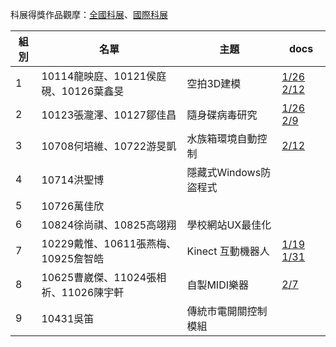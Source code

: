科展得獎作品觀摩：[全國科展](https://twsf.ntsec.gov.tw/Article.aspx?a=41&lang=1)、[國際科展](https://twsf.ntsec.gov.tw/Article.aspx?a=35&lang=1)

|組別|名單|主題|docs|
|---|---|---|---|
|1|10114龍映庭、10121侯庭硯、10126葉鑫旻| 空拍3D建模| [1/26](https://drive.google.com/file/d/0B65DH-sSwkNAbUc0UVo0b0h4V0E/view) [2/12](https://drive.google.com/file/d/0B65DH-sSwkNAektWdzZTSnJXMFU/view)|
|2|10123張瀧澤、10127鄒佳昌| 隨身碟病毒研究| [1/26](https://docs.google.com/document/u/1/d/1XXg_CWKlKpd-zKKiEfaCxbOhJG7vKTq6RMQiewwPSeo/pub) [2/9](https://goo.gl/ZwVQOT)|
|3|10708何培維、10722游旻凱| 水族箱環境自動控制|[2/12](http://bit.ly/2kjC3BS)|
|4|10714洪聖博| 隱藏式Windows防盜程式|
|5|10726萬佳欣| |
|6|10824徐尚祺、10825高翊翔| 學校網站UX最佳化|
|7|10229戴惟、10611張燕梅、10925詹智皓| Kinect 互動機器人| [1/19](https://www.facebook.com/notes/1814531445471328/1/19%E5%B0%8F%E7%B5%84%E6%9C%83%E8%AD%B0%E7%B4%80%E9%8C%84/1844757802448692/) [1/31](https://drive.google.com/open?id=0B-VGRC_51XcDTnNLdmJsTFZ6eFE)|
|8|10625曹崴傑、11024張相祈、11026陳宇軒| 自製MIDI樂器| [2/7](https://docs.google.com/document/d/150-01PbnvcHh3TZJMalTrOXeQY-bJ1o73qDwn4zQrzU/edit)|
|9|10431吳笛| 傳統市電開關控制模組| &nbsp; |
